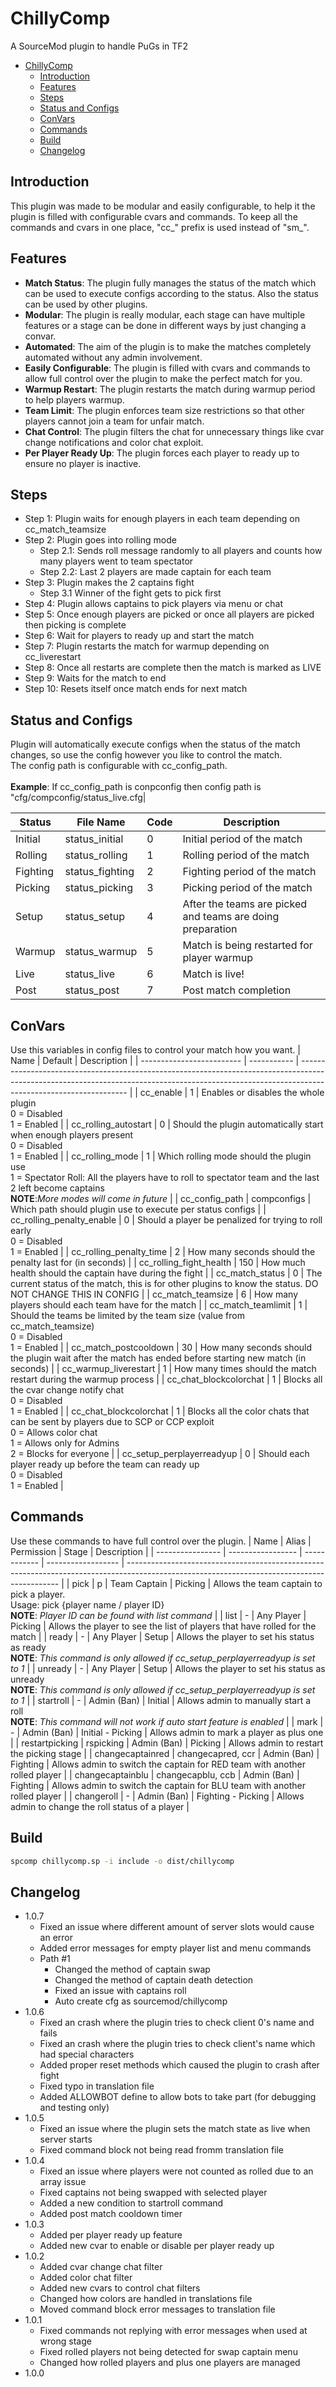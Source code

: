 # ChillyComp

A SourceMod plugin to handle PuGs in TF2

- [ChillyComp](#chillycomp)
  - [Introduction](#introduction)
  - [Features](#features)
  - [Steps](#steps)
  - [Status and Configs](#status-and-configs)
  - [ConVars](#convars)
  - [Commands](#commands)
  - [Build](#build)
  - [Changelog](#changelog)

## Introduction

This plugin was made to be modular and easily configurable, to help it the plugin is filled with configurable cvars and commands. To keep all the commands and cvars in one place, "cc_" prefix is used instead of "sm_".

## Features

- **Match Status**: The plugin fully manages the status of the match which can be used to execute configs according to the status. Also the status can be used by other plugins.
- **Modular**: The plugin is really modular, each stage can have multiple features or a stage can be done in different ways by just changing a convar.
- **Automated**: The aim of the plugin is to make the matches completely automated without any admin involvement.
- **Easily Configurable**: The plugin is filled with cvars and commands to allow full control over the plugin to make the perfect match for you.
- **Warmup Restart**: The plugin restarts the match during warmup period to help players warmup.
- **Team Limit**: The plugin enforces team size restrictions so that other players cannot join a team for unfair match.
- **Chat Control**: The plugin filters the chat for unnecessary things like cvar change notifications and color chat exploit.
- **Per Player Ready Up**: The plugin forces each player to ready up to ensure no player is inactive.

## Steps

- Step 1: Plugin waits for enough players in each team depending on cc_match_teamsize
- Step 2: Plugin goes into rolling mode
    - Step 2.1: Sends roll message randomly to all players and counts how many players went to team spectator
    - Step 2.2: Last 2 players are made captain for each team
- Step 3: Plugin makes the 2 captains fight
    - Step 3.1 Winner of the fight gets to pick first
- Step 4: Plugin allows captains to pick players via menu or chat
- Step 5: Once enough players are picked or once all players are picked then picking is complete
- Step 6: Wait for players to ready up and start the match
- Step 7: Plugin restarts the match for warmup depending on cc_liverestart
- Step 8: Once all restarts are complete then the match is marked as LIVE
- Step 9: Waits for the match to end
- Step 10: Resets itself once match ends for next match

## Status and Configs

Plugin will automatically execute configs when the status of the match changes, so use the config however you like to control the match.<br>
The config path is configurable with cc_config_path.<br>
<br>
**Example**: If cc_config_path is conpconfig then config path is<br>
"cfg/compconfig/status_live.cfg|

| Status   | File Name       | Code | Description                                                |
| -------- | --------------- | ---- | ---------------------------------------------------------- |
| Initial  | status_initial  | 0    | Initial period of the match                                |
| Rolling  | status_rolling  | 1    | Rolling period of the match                                |
| Fighting | status_fighting | 2    | Fighting period of the match                               |
| Picking  | status_picking  | 3    | Picking period of the match                                |
| Setup    | status_setup    | 4    | After the teams are picked and teams are doing preparation |
| Warmup   | status_warmup   | 5    | Match is being restarted for player warmup                 |
| Live     | status_live     | 6    | Match is live!                                             |
| Post     | status_post     | 7    | Post match completion                                      |

## ConVars

Use this variables in config files to control your match how you want.
| Name                      | Default     | Description                                                                                                                                                                                     |
| ------------------------- | ----------- | ----------------------------------------------------------------------------------------------------------------------------------------------------------------------------------------------- |
| cc_enable                 | 1           | Enables or disables the whole plugin<br>0 = Disabled<br>1 = Enabled                                                                                                                             |
| cc_rolling_autostart      | 0           | Should the plugin automatically start when enough players present<br>0 = Disabled<br>1 = Enabled                                                                                                |
| cc_rolling_mode           | 1           | Which rolling mode should the plugin use<br>1 = Spectator Roll: All the players have to roll to spectator team and the last 2 left become captains<br>**NOTE**:*More modes will come in future* |
| cc_config_path            | compconfigs | Which path should plugin use to execute per status configs                                                                                                                                      |
| cc_rolling_penalty_enable | 0           | Should a player be penalized for trying to roll early<br>0 = Disabled<br>1 = Enabled                                                                                                            |
| cc_rolling_penalty_time   | 2           | How many seconds should the penalty last for (in seconds)                                                                                                                                       |
| cc_rolling_fight_health   | 150         | How much health should the captain have during the fight                                                                                                                                        |
| cc_match_status           | 0           | The current status of the match, this is for other plugins to know the status. DO NOT CHANGE THIS IN CONFIG                                                                                   |
| cc_match_teamsize         | 6           | How many players should each team have for the match                                                                                                                                            |
| cc_match_teamlimit        | 1           | Should the teams be limited by the team size (value from cc_match_teamsize)<br>0 = Disabled<br>1 = Enabled                                                                                      |
| cc_match_postcooldown     | 30          | How many seconds should the plugin wait after the match has ended before starting new match (in seconds)                                                                                        |
| cc_warmup_liverestart     | 1           | How many times should the match restart during the warmup process                                                                                                                               |
| cc_chat_blockcolorchat    | 1           | Blocks all the cvar change notify chat<br>0 = Disabled<br>1 = Enabled                                                                                                                           |
| cc_chat_blockcolorchat    | 1           | Blocks all the color chats that can be sent by players due to SCP or CCP exploit<br>0 = Allows color chat<br>1 = Allows only for Admins<br>2 = Blocks for everyone                              |
| cc_setup_perplayerreadyup | 0           | Should each player ready up before the team can ready up<br>0 = Disabled<br>1 = Enabled                                                                                                         |

## Commands

Use these commands to have full control over the plugin.
| Name             | Alias             | Permission   | Stage              | Description                                                                                                                                 |
| ---------------- | ----------------- | ------------ | ------------------ | ------------------------------------------------------------------------------------------------------------------------------------------- |
| pick             | p                 | Team Captain | Picking            | Allows the team captain to pick a player.<br>Usage: pick  {player name / player ID}<br>**NOTE**: *Player ID can be found with list command* |
| list             | -                 | Any Player   | Picking            | Allows the player to see the list of players that have rolled for the match                                                                 |
| ready            | -                 | Any Player   | Setup              | Allows the player to set his status as ready<br>**NOTE**: *This command is only allowed if cc_setup_perplayerreadyup is set to 1*           |
| unready          | -                 | Any Player   | Setup              | Allows the player to set his status as unready<br>**NOTE**: *This command is only allowed if cc_setup_perplayerreadyup is set to 1*         |
| startroll        | -                 | Admin (Ban)  | Initial            | Allows admin to manually start a roll<br>**NOTE**: *This command will not work if auto start feature is enabled*                            |
| mark             | -                 | Admin (Ban)  | Initial - Picking  | Allows admin to mark a player as plus one                                                                                                   |
| restartpicking   | rspicking         | Admin (Ban)  | Picking            | Allows admin to restart the picking stage                                                                                                   |
| changecaptainred | changecapred, ccr | Admin (Ban)  | Fighting           | Allows admin to switch the captain for RED team with another rolled player                                                                  |
| changecaptainblu | changecapblu, ccb | Admin (Ban)  | Fighting           | Allows admin to switch the captain for BLU team with another rolled player                                                                  |
| changeroll       | -                 | Admin (Ban)  | Fighting - Picking | Allows admin to change the roll status of a player                                                                                          |

## Build

```bash
spcomp chillycomp.sp -i include -o dist/chillycomp
```

## Changelog

- 1.0.7
    - Fixed an issue where different amount of server slots would cause an error
    - Added error messages for empty player list and menu commands
    - Path #1
        - Changed the method of captain swap
        - Changed the method of captain death detection
        - Fixed an issue with captains roll
        - Auto create cfg as sourcemod/chillycomp
- 1.0.6
    - Fixed an crash where the plugin tries to check client 0's name and fails
    - Fixed an crash where the plugin tries to check client's name which had special characters
    - Added proper reset methods which caused the plugin to crash after fight
    - Fixed typo in translation file
    - Added ALLOWBOT define to allow bots to take part (for debugging and testing only)
- 1.0.5
    - Fixed an issue where the plugin sets the match state as live when server starts
    - Fixed command block not being read fromm translation file
- 1.0.4
    - Fixed an issue where players were not counted as rolled due to an array issue
    - Fixed captains not being swapped with selected player
    - Added a new condition to startroll command
    - Added post match cooldown timer
- 1.0.3
    - Added per player ready up feature
    - Added new cvar to enable or disable per player ready up
- 1.0.2
    - Added cvar change chat filter
    - Added color chat filter
    - Added new cvars to control chat filters
    - Changed how colors are handled in translations file
    - Moved command block error messages to translation file
- 1.0.1
    - Fixed commands not replying with error messages when used at wrong stage
    - Fixed rolled players not being detected for swap captain menu
    - Changed how rolled players and plus one players are managed
- 1.0.0